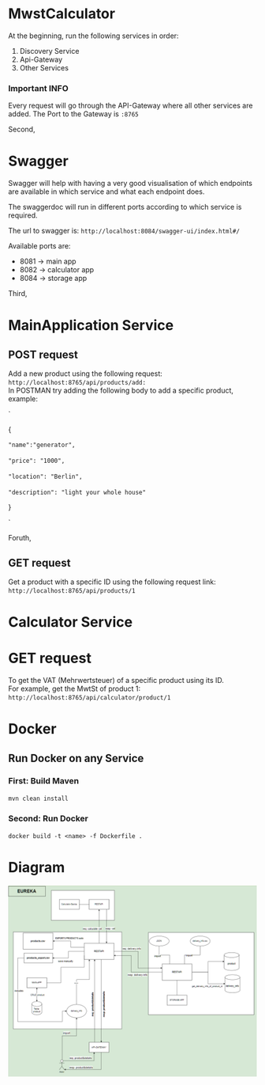 # MwstCalculator

At the beginning, run the following services in order:

1. Discovery Service
2. Api-Gateway
3. Other Services


### Important INFO
Every request will go through the API-Gateway where all other services are added. The Port to the Gateway is `:8765`

Second, 

# Swagger
Swagger will help with having a very good visualisation of which endpoints are available in which service and what each endpoint does. 

The swaggerdoc will run in different ports according to which service is required. 

The url to swagger is:
`http://localhost:8084/swagger-ui/index.html#/`

Available ports are:
* 8081 -> main app
* 8082 -> calculator app
* 8084 -> storage app


Third,

# MainApplication Service
## POST request 
Add a new product using the following request: `http://localhost:8765/api/products/add:` <br/>
In POSTMAN try adding the following body to add a specific product, example:

`

{

    "name":"generator",
    
    "price": "1000",
    
    "location": "Berlin",
    
    "description": "light your whole house"
}

`

Foruth, 
## GET request 
Get a product with a specific ID using the following request link: 
`http://localhost:8765/api/products/1`

# Calculator Service
# GET request
To get the VAT (Mehrwertsteuer) of a specific product using its ID. <br/>
For example, get the MwtSt of product 1: `http://localhost:8765/api/calculator/product/1`


# Docker
## Run Docker on any Service

### First: Build Maven
`mvn clean install`

### Second: Run Docker
`docker build -t <name> -f Dockerfile .`

# Diagram
![ezcv logo](https://raw.githubusercontent.com/blitz-de/mwstAppCalculator/main/diagram.png)


